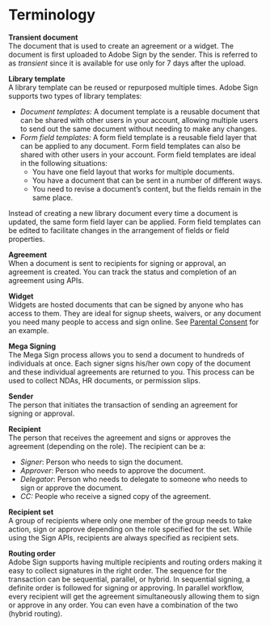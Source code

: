 # Terminology

**Transient document**  
The document that is used to create an agreement or a widget. The document is first uploaded to Adobe Sign by the sender. This is referred to as _transient_ since it is available for use only for 7 days after the upload.

**Library template**  
A library template can be reused or repurposed multiple times. Adobe Sign supports two types of library templates:

- _Document templates:_ A document template is a reusable document that can be shared with other users in your account, allowing multiple users to send out the same document without needing to make any changes.
- _Form field templates:_ A form field template is a reusable field layer that can be applied to any document. Form field templates can also be shared with other users in your account. Form field templates are ideal in the following situations:
  * You have one field layout that works for multiple documents.
  * You have a document that can be sent in a number of different ways.
  * You need to revise a document&rsquo;s content, but the fields remain in the same place.

Instead of creating a new library document every time a document is updated, the same form field layer can be applied. Form field templates can be edited to facilitate changes in the arrangement of fields or field properties.

**Agreement**  
When a document is sent to recipients for signing or approval, an agreement is created. You can track the status and completion of an agreement using APIs.

**Widget**  
Widgets are hosted documents that can be signed by anyone who has access to them. They are ideal for signup sheets, waivers, or any document you need many people to access and sign online. See [Parental Consent](../scenarios/parental-consent.md) for an example.

**Mega Signing**  
The Mega Sign process allows you to send a document to hundreds of individuals at once. Each signer signs his/her own copy of the document and these individual agreements are returned to you. This process can be used to collect NDAs, HR documents, or permission slips.

**Sender**  
The person that initiates the transaction of sending an agreement for signing or approval.

**Recipient**  
The person that receives the agreement and signs or approves the agreement (depending on the role). The recipient can be a:

- _Signer_: Person who needs to sign the document.
- _Approver_: Person who needs to approve the document.
- _Delegator_: Person who needs to delegate to someone who needs to sign or approve the document.
- _CC:_ People who receive a signed copy of the agreement.

**Recipient set**  
A group of recipients where only one member of the group needs to take action, sign or approve depending on the role specified for the set. While using the Sign APIs, recipients are always specified as recipient sets.

**Routing order**  
Adobe Sign supports having multiple recipients and routing orders making it easy to collect signatures in the right order. The sequence for the transaction can be sequential, parallel, or hybrid. In sequential signing, a definite order is followed for signing or approving. In parallel workflow, every recipient will get the agreement simultaneously allowing them to sign or approve in any order. You can even have a combination of the two (hybrid routing).